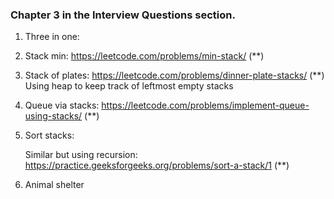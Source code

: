 ### Chapter 3 in the Interview Questions section.

1. Three in one:
2. Stack min: https://leetcode.com/problems/min-stack/ (**)
3. Stack of plates: https://leetcode.com/problems/dinner-plate-stacks/ (**) Using heap to keep track of leftmost empty stacks
4. Queue via stacks: https://leetcode.com/problems/implement-queue-using-stacks/ (**)
5. Sort stacks:

      Similar but using recursion: https://practice.geeksforgeeks.org/problems/sort-a-stack/1 (**)
7. Animal shelter

